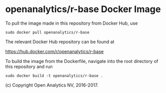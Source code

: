 
# openanalytics/r-base Docker Image

To pull the image made in this repository from Docker Hub, use

```
sudo docker pull openanalytics/r-base
```

The relevant Docker Hub repository can be found at


https://hub.docker.com/r/openanalytics/r-base


To build the image from the Dockerfile, navigate into the root directory of this repository and run


```
sudo docker build -t openanalytics/r-base .
```

(c) Copyright Open Analytics NV, 2016-2017.
